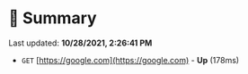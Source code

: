 # 📖 Summary
Last updated: **10/28/2021, 2:26:41 PM**

- `GET` [https://google.com](https://google.com) - **Up** (178ms)
